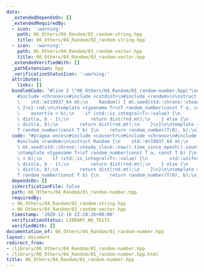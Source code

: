 ```yaml
---
data:
  _extendedDependsOn: []
  _extendedRequiredBy:
  - icon: ':warning:'
    path: 06_Others/04_Random/02_random-string.hpp
    title: 06_Others/04_Random/02_random-string.hpp
  - icon: ':warning:'
    path: 06_Others/04_Random/03_random-vector.hpp
    title: 06_Others/04_Random/03_random-vector.hpp
  _extendedVerifiedWith: []
  _pathExtension: hpp
  _verificationStatusIcon: ':warning:'
  attributes:
    links: []
  bundledCode: "#line 2 \"06_Others/04_Random/01_random-number.hpp\"\n#include <cassert>\n\
    #include <chrono>\n#include <cstdint>\n#include <random>\n\nstruct Random {\n\
    \    std::mt19937_64 mt;\n    Random() { mt.seed(std::chrono::steady_clock::now().time_since_epoch().count());\
    \ }\n} rnd;\n\ntemplate <typename T>\nT random_number(const T a, const T b) {\n\
    \    assert(a < b);\n    if (std::is_integral<T>::value) {\n        std::uniform_int_distribution<T>\
    \ dist(a, b - 1);\n        return dist(rnd.mt);\n    } else {\n        std::uniform_real_distribution<>\
    \ dist(a, b);\n        return dist(rnd.mt);\n    }\n}\n\ntemplate <typename T>\n\
    T random_number(const T b) {\n    return random_number(T(0), b);\n}\n"
  code: "#pragma once\n#include <cassert>\n#include <chrono>\n#include <cstdint>\n\
    #include <random>\n\nstruct Random {\n    std::mt19937_64 mt;\n    Random() {\
    \ mt.seed(std::chrono::steady_clock::now().time_since_epoch().count()); }\n} rnd;\n\
    \ntemplate <typename T>\nT random_number(const T a, const T b) {\n    assert(a\
    \ < b);\n    if (std::is_integral<T>::value) {\n        std::uniform_int_distribution<T>\
    \ dist(a, b - 1);\n        return dist(rnd.mt);\n    } else {\n        std::uniform_real_distribution<>\
    \ dist(a, b);\n        return dist(rnd.mt);\n    }\n}\n\ntemplate <typename T>\n\
    T random_number(const T b) {\n    return random_number(T(0), b);\n}"
  dependsOn: []
  isVerificationFile: false
  path: 06_Others/04_Random/01_random-number.hpp
  requiredBy:
  - 06_Others/04_Random/02_random-string.hpp
  - 06_Others/04_Random/03_random-vector.hpp
  timestamp: '2020-12-16 22:28:26+00:00'
  verificationStatus: LIBRARY_NO_TESTS
  verifiedWith: []
documentation_of: 06_Others/04_Random/01_random-number.hpp
layout: document
redirect_from:
- /library/06_Others/04_Random/01_random-number.hpp
- /library/06_Others/04_Random/01_random-number.hpp.html
title: 06_Others/04_Random/01_random-number.hpp
---
```


